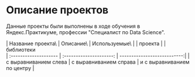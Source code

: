 # Описание проектов
Данные проекты были выполнены в ходе обучения в Яндекс.Практикуме, профессии "Специалист по Data Science".

           
| Название проекта\     | Описание\              | Используемые\               |
|  проекта              |                        |    библиотеки                  
| :-------------------- | :---------------------: | ---------------------------:|
| с выравниванием слева | с выравниванием справа | и с выравниванием по центру |
